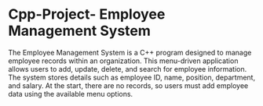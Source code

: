 # Cpp-Project- Employee Management System

The Employee Management System is a C++ program designed to manage employee records within an organization. This menu-driven application allows users to add, update, delete, and search for employee information. The system stores details such as employee ID, name, position, department, and salary. At the start, there are no records, so users must add employee data using the available menu options.
